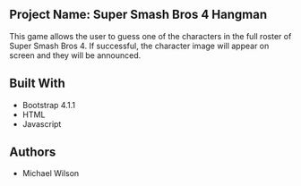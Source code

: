 ## Project Name: Super Smash Bros 4 Hangman
This game allows the user to guess one of the characters in the full roster of Super Smash Bros 4.
If successful, the character image will appear on screen and they will be announced.

## Built With

* Bootstrap 4.1.1
* HTML
* Javascript

## Authors

* Michael Wilson
